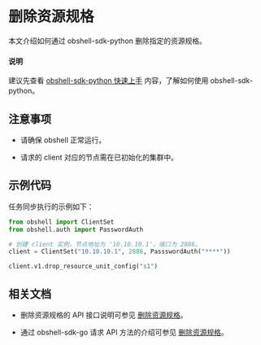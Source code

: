 # 删除资源规格

本文介绍如何通过 obshell-sdk-python 删除指定的资源规格。

<main id="notice" type='explain'>
  <h4>说明</h4>
  <p>建议先查看 <a href='../100.quickstart-of-python.md'>obshell-sdk-python 快速上手</a> 内容，了解如何使用 obshell-sdk-python。</p>
</main>

## 注意事项

* 请确保 obshell 正常运行。

* 请求的 client 对应的节点需在已初始化的集群中。

## 示例代码

任务同步执行的示例如下：

```python
from obshell import ClientSet
from obshell.auth import PasswordAuth

# 创建 client 实例，节点地址为 '10.10.10.1'，端口为 2886。
client = ClientSet("10.10.10.1", 2886, PassswordAuth("****"))

client.v1.drop_resource_unit_config("s1")
```

## 相关文档

* 删除资源规格的 API 接口说明可参见 [删除资源规格](../../../400.obshell-api-reference/300.unit-management/400.delete-unit.md)。

* 通过 obshell-sdk-go 请求 API 方法的介绍可参见 [删除资源规格](../../200.go/300.unit-management/400.delete-unit-of-go.md)。
